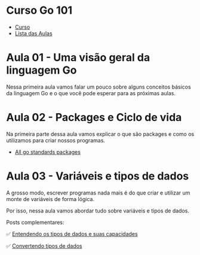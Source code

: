 # Curso Go 101
- [Curso](https://tiago-temporin.notion.site/Go-101-1fe9cef0ccc94ed3bed7f38e7dd5815d)
- [Lista das Aulas](https://tiago-temporin.notion.site/Go-101-1fe9cef0ccc94ed3bed7f38e7dd5815d)

# Aula 01 - Uma visão geral da linguagem Go

Nessa primeira aula vamos falar um pouco sobre alguns conceitos básicos da linguagem Go e o que você pode esperar para as próximas aulas.

# Aula 02 - Packages e Ciclo de vida

Na primeira parte dessa aula vamos explicar o que são packages e como os utilizamos para criar nossos programas.

- [All go standards packages](https://pkg.go.dev/std)


# Aula 03 - Variáveis e tipos de dados

A grosso modo, escrever programas nada mais é do que criar e utilizar um monte de variáveis de forma lógica. 

Por isso, nessa aula vamos abordar tudo sobre variáveis e tipos de dados.

Posts complementares:

✅  [Entendendo os tipos de dados e suas capacidades](https://bit.ly/3ekRUyI)

✅  [Convertendo tipos de dados](https://bit.ly/32zVi6g)
